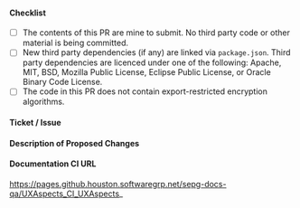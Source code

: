 #### Checklist
<!-- Use an 'x' to check those which apply. -->
* [ ] The contents of this PR are mine to submit. No third party code or other material is being committed.
* [ ] New third party dependencies (if any) are linked via `package.json`. Third party dependencies are licenced under one of the following: Apache, MIT, BSD, Mozilla Public License, Eclipse Public License, or Oracle Binary Code License.
* [ ] The code in this PR does not contain export-restricted encryption algorithms.

#### Ticket / Issue
<!-- Either a Jira URL or a description of the issue that this PR addresses. -->

#### Description of Proposed Changes
<!-- Describe what was changed and how it addresses the original issue. -->

#### Documentation CI URL
<!-- Initiate a build at https://jenkins.swinfra.net/job/SEPG/view/Templates/job/New%20SEPG%20Build/build -->
<!-- Append the branch name to the following URL: -->
https://pages.github.houston.softwaregrp.net/sepg-docs-qa/UXAspects_CI_UXAspects_
